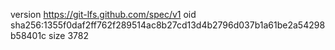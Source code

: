 version https://git-lfs.github.com/spec/v1
oid sha256:1355f0daf2ff762f289514ac8b27cd13d4b2796d037b1a61be2a54298b58401c
size 3782
